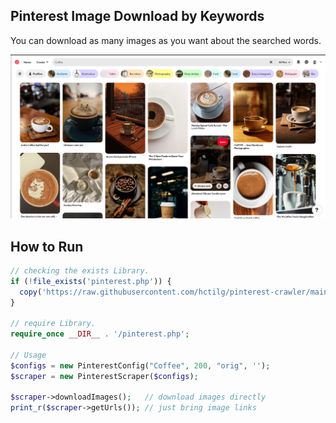 ## **Pinterest Image Download by Keywords**
You can download as many images as you want about the searched words.


[![pinterest](pinterest.png)](https://www.pinterest.com/search/pins/?q=Coffee)

## How to Run

```php
// checking the exists Library.
if (!file_exists('pinterest.php')) {
  copy('https://raw.githubusercontent.com/hctilg/pinterest-crawler/main/pinterest.php', 'pinterest.php');
}

// require Library.
require_once __DIR__ . '/pinterest.php';

// Usage
$configs = new PinterestConfig("Coffee", 200, "orig", '');
$scraper = new PinterestScraper($configs);

$scraper->downloadImages();   // download images directly
print_r($scraper->getUrls()); // just bring image links
```
